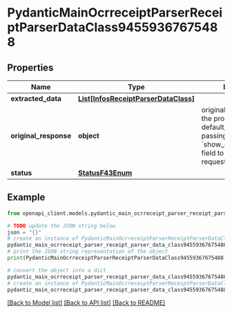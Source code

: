 # PydanticMainOcrreceiptParserReceiptParserDataClass94559367675488


## Properties

Name | Type | Description | Notes
------------ | ------------- | ------------- | -------------
**extracted_data** | [**List[InfosReceiptParserDataClass]**](InfosReceiptParserDataClass.md) |  | [optional] 
**original_response** | **object** | original response sent by the provider, hidden by default, show it by passing the &#x60;show_original_response&#x60; field to &#x60;true&#x60; in your request | [optional] 
**status** | [**StatusF43Enum**](StatusF43Enum.md) |  | 

## Example

```python
from openapi_client.models.pydantic_main_ocrreceipt_parser_receipt_parser_data_class94559367675488 import PydanticMainOcrreceiptParserReceiptParserDataClass94559367675488

# TODO update the JSON string below
json = "{}"
# create an instance of PydanticMainOcrreceiptParserReceiptParserDataClass94559367675488 from a JSON string
pydantic_main_ocrreceipt_parser_receipt_parser_data_class94559367675488_instance = PydanticMainOcrreceiptParserReceiptParserDataClass94559367675488.from_json(json)
# print the JSON string representation of the object
print(PydanticMainOcrreceiptParserReceiptParserDataClass94559367675488.to_json())

# convert the object into a dict
pydantic_main_ocrreceipt_parser_receipt_parser_data_class94559367675488_dict = pydantic_main_ocrreceipt_parser_receipt_parser_data_class94559367675488_instance.to_dict()
# create an instance of PydanticMainOcrreceiptParserReceiptParserDataClass94559367675488 from a dict
pydantic_main_ocrreceipt_parser_receipt_parser_data_class94559367675488_form_dict = pydantic_main_ocrreceipt_parser_receipt_parser_data_class94559367675488.from_dict(pydantic_main_ocrreceipt_parser_receipt_parser_data_class94559367675488_dict)
```
[[Back to Model list]](../README.md#documentation-for-models) [[Back to API list]](../README.md#documentation-for-api-endpoints) [[Back to README]](../README.md)


